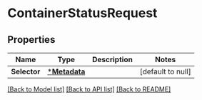 # ContainerStatusRequest

## Properties
Name | Type | Description | Notes
------------ | ------------- | ------------- | -------------
**Selector** | [***Metadata**](Metadata.md) |  | [default to null]

[[Back to Model list]](../README.md#documentation-for-models) [[Back to API list]](../README.md#documentation-for-api-endpoints) [[Back to README]](../README.md)


